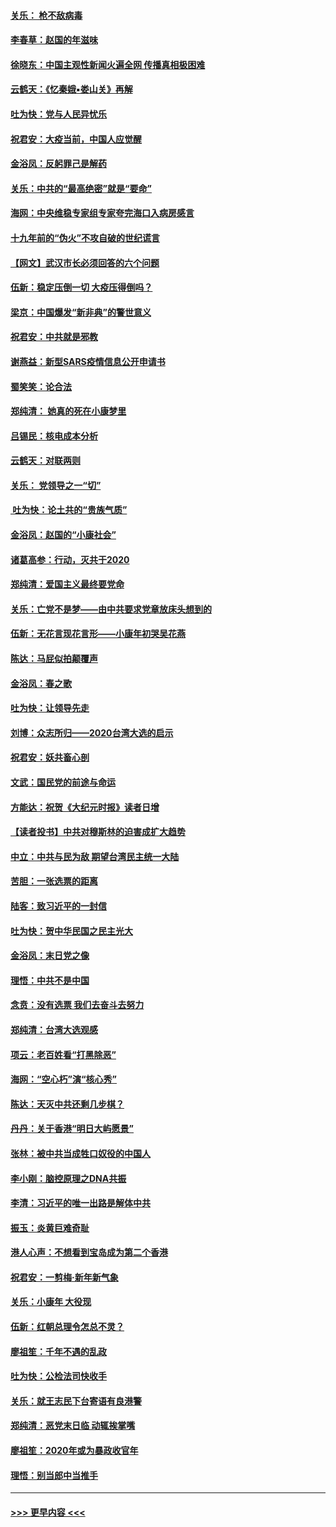 #### [关乐： 枪不敌病毒](../pages/nsc993/n11826746.md?t=01281755) 
#### [李春草：赵国的年滋味](../pages/nsc993/n11826321.md?t=01281755) 
#### [徐晓东：中国主观性新闻火遍全网 传播真相极困难](../pages/nsc993/n11826508.md?t=01281755) 
#### [云鹤天：《忆秦娥▪娄山关》再解](../pages/nsc993/n11824682.md?t=01281755) 
#### [吐为快：党与人民异忧乐](../pages/nsc993/n11824660.md?t=01281755) 
#### [祝君安：大疫当前，中国人应觉醒](../pages/nsc993/n11821946.md?t=01281755) 
#### [金浴凤：反躬罪己是解药](../pages/nsc993/n11820280.md?t=01281755) 
#### [关乐：中共的“最高绝密”就是“要命”](../pages/nsc993/n11816946.md?t=01281755) 
#### [海网：中央维稳专家组专家夸完海口入病房感言](../pages/nsc993/n11815138.md?t=01281755) 
#### [十九年前的“伪火”不攻自破的世纪谎言](../pages/nsc993/n11813238.md?t=01281755) 
#### [【网文】武汉市长必须回答的六个问题](../pages/nsc993/n11813848.md?t=01281755) 
#### [伍新：稳定压倒一切 大疫压得倒吗？](../pages/nsc993/n11812634.md?t=01281755) 
#### [梁京：中国爆发“新非典”的警世意义](../pages/nsc993/n11812554.md?t=01281755) 
#### [祝君安：中共就是邪教](../pages/nsc993/n11812431.md?t=01281755) 
#### [谢燕益：新型SARS疫情信息公开申请书](../pages/nsc993/n11808840.md?t=01281755) 
#### [蜀笑笑：论合法](../pages/nsc993/n11808064.md?t=01281755) 
#### [郑纯清： 她真的死在小康梦里](../pages/nsc993/n11806623.md?t=01281755) 
#### [吕锡民：核电成本分析](../pages/nsc993/n11806284.md?t=01281755) 
#### [云鹤天：对联两则](../pages/nsc993/n11805957.md?t=01281755) 
#### [关乐： 党领导之一“切”](../pages/nsc993/n11804505.md?t=01281755) 
#### [ 吐为快：论土共的“贵族气质”](../pages/nsc993/n11804490.md?t=01281755) 
#### [金浴凤：赵国的“小康社会”](../pages/nsc993/n11804452.md?t=01281755) 
#### [诸葛高参：行动，灭共于2020](../pages/nsc993/n11804120.md?t=01281755) 
#### [郑纯清：爱国主义最终要党命](../pages/nsc993/n11802197.md?t=01281755) 
#### [关乐：亡党不是梦——由中共要求党章放床头想到的](../pages/nsc993/n11802156.md?t=01281755) 
#### [伍新：无花言现花言形——小康年初哭吴花燕](../pages/nsc993/n11800044.md?t=01281755) 
#### [陈达：马屁似拍颠覆声](../pages/nsc993/n11800010.md?t=01281755) 
#### [金浴凤：春之歌](../pages/nsc993/n11797687.md?t=01281755) 
#### [吐为快：让领导先走](../pages/nsc993/n11797512.md?t=01281755) 
#### [刘博：众志所归——2020台湾大选的启示](../pages/nsc993/n11796878.md?t=01281755) 
#### [祝君安：妖共畜心剖](../pages/nsc993/n11794273.md?t=01281755) 
#### [文武：国民党的前途与命运](../pages/nsc993/n11794198.md?t=01281755) 
#### [方能达：祝贺《大纪元时报》读者日增](../pages/nsc993/n11793807.md?t=01281755) 
#### [【读者投书】中共对穆斯林的迫害成扩大趋势](../pages/nsc993/n11791371.md?t=01281755) 
#### [中立：中共与民为敌 期望台湾民主统一大陆](../pages/nsc993/n11790392.md?t=01281755) 
#### [苦胆：一张选票的距离](../pages/nsc993/n11788914.md?t=01281755) 
#### [陆客：致习近平的一封信](../pages/nsc993/n11788867.md?t=01281755) 
#### [吐为快：贺中华民国之民主光大](../pages/nsc993/n11788618.md?t=01281755) 
#### [金浴凤：末日党之像](../pages/nsc993/n11787475.md?t=01281755) 
#### [理悟：中共不是中国](../pages/nsc993/n11787463.md?t=01281755) 
#### [念贲：没有选票  我们去奋斗去努力](../pages/nsc993/n11787398.md?t=01281755) 
#### [郑纯清：台湾大选观感](../pages/nsc993/n11786210.md?t=01281755) 
#### [项云：老百姓看“打黑除恶”](../pages/nsc993/n11785398.md?t=01281755) 
#### [海网：“空心朽”演“核心秀”](../pages/nsc993/n11783874.md?t=01281755) 
#### [陈达：天灭中共还剩几步棋？](../pages/nsc993/n11783719.md?t=01281755) 
#### [丹丹：关于香港“明日大屿愿景”](../pages/nsc993/n11783273.md?t=01281755) 
#### [张林：被中共当成牲口奴役的中国人](../pages/nsc993/n11782397.md?t=01281755) 
#### [李小刚：脑控原理之DNA共振](../pages/nsc993/n11780962.md?t=01281755) 
#### [李清：习近平的唯一出路是解体中共](../pages/nsc993/n11780866.md?t=01281755) 
#### [振玉：炎黄巨难奇耻](../pages/nsc993/n11779632.md?t=01281755) 
#### [港人心声：不想看到宝岛成为第二个香港](../pages/nsc993/n11778817.md?t=01281755) 
#### [祝君安：一剪梅‧新年新气象](../pages/nsc993/n11776340.md?t=01281755) 
#### [关乐：小康年 大役现](../pages/nsc993/n11774213.md?t=01281755) 
#### [伍新：红朝总理令怎总不灵？](../pages/nsc993/n11770813.md?t=01281755) 
#### [廖祖笙：千年不遇的乱政](../pages/nsc993/n11770373.md?t=01281755) 
#### [吐为快：公检法司快收手](../pages/nsc993/n11770359.md?t=01281755) 
#### [关乐：就王志民下台寄语有良港警](../pages/nsc993/n11769903.md?t=01281755) 
#### [郑纯清：恶党末日临 动辄挨掌嘴](../pages/nsc993/n11769356.md?t=01281755) 
#### [廖祖笙：2020年或为暴政收官年](../pages/nsc993/n11768216.md?t=01281755) 
#### [理悟：别当郎中当推手](../pages/nsc993/n11768243.md?t=01281755) 

----
#### [ >>> 更早内容 <<< ](../indexes/nsc993-earlier.md)
